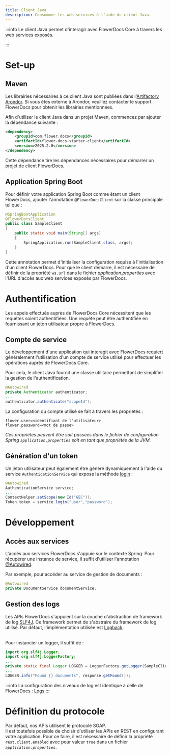 ```yaml
---
title: Client Java
description: Consommer les web services à l'aide du client Java.
---
```


:::info
Le client Java permet d'interagir avec FlowerDocs Core à travers les web services exposés.

:::



# Set-up

## Maven

Les librairies nécessaires à ce client Java sont publiées dans l'[Artifactory Arondor](https://artifactory.arondor.cloud/artifactory/arondor-release).
Si vous êtes externe à Arondor, veuillez contacter le support FlowerDocs pour obtenir les librairies mentionnées.

Afin d'utiliser le client Java dans un projet Maven, commencez par ajouter la dépendance suivante : 

```xml
<dependency>
    <groupId>com.flower.docs</groupId>
    <artifactId>flower-docs-starter-client</artifactId>
    <version>2025.2.0</version>
</dependency>
```

Cette dépendance tire les dépendances nécessaires pour démarrer un projet de client FlowerDocs.

## Application Spring Boot

Pour définir votre application Spring Boot comme étant un client FlowerDocs, ajouter l'annotation `@FlowerDocsClient` sur la classe principale tel que : 

```java
@SpringBootApplication
@FlowerDocsClient
public class SampleClient
{
    public static void main(String[] args)
    {
        SpringApplication.run(SampleClient.class, args);
    }
}
```

Cette annotation permet d'initialiser la configuration requise à l'initialisation d'un client FlowerDocs. Pour que le client démarre, il est nécessaire de  définir  de la propriété `ws.url` dans le fichier _application.properties_ avec l'URL d'accès aux web services exposés par FlowerDocs.


# Authentification 

Les appels effectués auprès de FlowerDocs Core nécessitent que les requêtes soient authentifiées. Une requête peut être authentifiée en fournissant un jeton utilisateur propre à FlowerDocs.

## Compte de service

Le développement d'une application qui interagit avec FlowerDocs requiert généralement l'utilisation d'un compte de service utilisé pour effectuer les opérations auprès de FlowerDocs Core.

Pour cela, le client Java fournit une classe utilitaire permettant de simplifier la gestion de l'authentification.

```java
@Autowired
private Authenticator authenticator;
...
authenticator.authenticate("scopeId"); 
```

La configuration du compte utilisé se fait à travers les propriétés : 

```properties
flower.user=<identifiant de l'utilisateur>
flower.password=<mot de passe>
```
*Ces propriétés peuvent être soit passées dans le fichier de configuration Spring `application.properties` soit en tant que propriétés de la JVM.*


## Génération d'un token

Un jeton utilisateur peut également être généré dynamiquement à l'aide du service `AuthenticationService` qui expose la méthode [login](/javadocs/service/com/flower/docs/service/api/security/AuthenticationService.html#login) : 

```java
@Autowired
AuthenticationService service;
...
ContextHelper.setScope(new Id("GEC"));
Token token = service.login("user","password");
```

# Développement


## Accès aux services

L'accès aux services FlowerDocs s'appuie sur le contexte Spring. Pour récupérer une instance de service, il suffit d'utiliser l'annotation [@Autowired](https://docs.spring.io/spring/docs/current/javadoc-api/org/springframework/beans/factory/annotation/Autowired.html).


Par exemple, pour accéder au service de gestion de documents : 

```java
@Autowired
private DocumentService documentService;
```

## Gestion des logs

Les APIs FlowerDocs s'appuient sur la couche d'abstraction de framework de log [SLF4J](https://www.slf4j.org/). Ce framework permet de s'abstraire du framework de log utilisé. Par défaut, l'implémentation utilisée est [Logback](https://logback.qos.ch/).

<br/>
Pour instancier un logger, il suffit de : 

```java
import org.slf4j.Logger;
import org.slf4j.LoggerFactory;
...
private static final Logger LOGGER = LoggerFactory.getLogger(SampleClient.class);
...
LOGGER.info("Found {} documents", response.getFound());

```

:::info
La configuration des niveaux de log est identique à celle de FlowerDocs : [Logs](broken-link.md)
:::

# Définition du protocole

Par défaut, nos APIs utilisent le protocole SOAP.
<br/>
Il est toutefois possible de choisir d'utiliser les APIs en REST en configurant votre application.
Pour ce faire, il est nécessaire de définir la propriété `rest.client.enabled` avec pour valeur `true` dans un fichier _`application.properties`_.